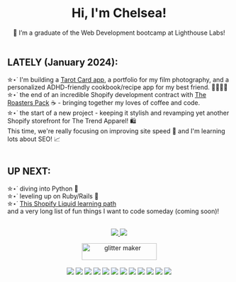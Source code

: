 <h1 align='center'>Hi, I'm Chelsea!</h1>


<p align='center'>
 🌱 I’m a graduate of the Web Development bootcamp at Lighthouse Labs!<br>
 <br>
 <h2>LATELY (January 2024):</h2>
 ✮⋆˙ I'm building a <a href="https://chelsea-tarot.vercel.app/">Tarot Card app</a>, a portfolio for my film photography, and a personalized ADHD-friendly cookbook/recipe app for my best friend. 🍳👩🏾‍🍳<br>
 ✮⋆˙ the end of an incredible Shopify development contract with <a href="https://theroasterspack.com/">The Roasters Pack</a> ☕ - bringing together my loves of coffee and code. <br> 
 ✮⋆˙ the start of a new project - keeping it stylish and revamping yet another Shopify storefront for The Trend Apparel! 🛍️
 <br>This time, we're really focusing on improving site speed 🚀 and I'm learning lots about SEO! 📈 <br>
 <br>
 <h2>UP NEXT:</h2>
 ✮⋆˙ diving into Python 🐍 <br>
 ✮⋆˙ leveling up on Ruby/Rails 💎 <br>
 ✮⋆˙ <a href="https://academy.shopify.com/path/liquid-storefronts-for-theme-developers">This Shopify Liquid learning path</a><br>
 and a very long list of fun things I want to code someday (coming soon)!
  <br>
  
 <br>
<p align='center'>
  <a href="https://www.linkedin.com/in/chelseadwarika/">
    <img src="https://img.shields.io/badge/linkedin-%230077B5.svg?&style=for-the-badge&logo=linkedin&logoColor=white" />
    
   <a href="https://discordapp.com/users/chelseakdwarika#2823">
    <img src="https://img.shields.io/badge/Discord-7289DA?style=for-the-badge&logo=discord&logoColor=white" />
     
     
<p align='center'>
<a href="https://chelseakdwarika.github.io/resume/"><img src="https://i.picasion.com/gl/92/gUUg.gif" width="169" height="38" border="0" alt="glitter maker" /></a><br /><a href="https://picasion.com/gl/gUUg/"></a>
 <br>

 <img src="https://img.shields.io/badge/JavaScript-F7DF1E?style=for-the-badge&logo=javascript&logoColor=black"/>
<img src="https://img.shields.io/badge/Node.js-43853D?style=for-the-badge&logo=node.js&logoColor=white" />
<img src="https://img.shields.io/badge/Ruby-CC342D?style=for-the-badge&logo=ruby&logoColor=white" />
<img src="https://img.shields.io/badge/PostgreSQL-316192?style=for-the-badge&logo=postgresql&logoColor=white" />
<img src="https://img.shields.io/badge/HTML-239120?style=for-the-badge&logo=html5&logoColor=white" />
<img src="https://img.shields.io/badge/CSS-239120?&style=for-the-badge&logo=css3&logoColor=white" />
  <img src="https://img.shields.io/badge/jQuery-0769AD?style=for-the-badge&logo=jquery&logoColor=white" />
  <img src="https://img.shields.io/badge/React-20232A?style=for-the-badge&logo=react&logoColor=61DAFB" />
  <img src="https://img.shields.io/badge/Jest-323330?style=for-the-badge&logo=Jest&logoColor=white" />
  <img src="https://img.shields.io/badge/mocha.js-323330?style=for-the-badge&logo=mocha&logoColor=Brown" />
  <img src="https://img.shields.io/badge/chai.js-323330?style=for-the-badge&logo=chai&logoColor=red" />
  <img src="https://img.shields.io/badge/Express.js-404D59?style=for-the-badge" />
